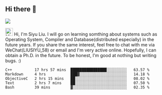 


<!--
**liusy58/liusy58** is a ✨ _special_ ✨ repository because its `README.md` (this file) appears on your GitHub profile.

Here are some ideas to get you started:

- 🔭 I’m currently working on ...
- 🌱 I’m currently learning ...
- 👯 I’m looking to collaborate on ...
- 🤔 I’m looking for help with ...
- 💬 Ask me about ...
- 📫 How to reach me: ...
- 😄 Pronouns: ...
- ⚡ Fun fact: ...
-->
<!--
![](https://komarev.com/ghpvc/?username=liusy58&color=brightgreen&label=PROFILE+VIEWS)




- 🔭 I’m currently working on my .
- 📫 How to reach me:plz contact me by [email](liusy58@,ail2.sysu.edu.cn) or WeChat(LIUSIYU_58)
- 🏫 I'm an undergraduate in Sun-Yat-sen University majoring in the computer science. Expected to graduate in Spring 2021.
- 👯 I'm now interested in System such as OS, Compiler and Database. 
- 🤔 I’m looking for help with Database System.
-->

## Hi there 👋
![](https://komarev.com/ghpvc/?username=liusy58&color=brightgreen&label=PROFILE+VIEWS)


<img height="25" src='https://qpluspicture.oss-cn-beijing.aliyuncs.com/6LjjQA/Hi.gif' alt='Hi' width="24"/> Hi, I'm Siyu Liu. I will go on learning somthing about systems such as Operating System, Compiler and Database(distributed especially) in the future years. If you share the same interest, feel free to chat with me via WeChat(LIUSIYU_58) or email and I'm very active online. Hopefully, I can obtain a Ph.D. in the future. To be honest, I'm good at nothing but writing bugs. :)
<p></p>



 <!--START_SECTION:waka-->
```text
C++          17 hrs 57 mins  ████████████████░░░░░░░░░   63.57 % 
Markdown     4 hrs           ███▓░░░░░░░░░░░░░░░░░░░░░   14.18 % 
ObjectiveC   2 hrs 15 mins   ██░░░░░░░░░░░░░░░░░░░░░░░   08.02 % 
Text         2 hrs 7 mins    ██░░░░░░░░░░░░░░░░░░░░░░░   07.50 % 
Bash         39 mins         ▓░░░░░░░░░░░░░░░░░░░░░░░░   02.35 % 
```
<!--END_SECTION:waka-->
